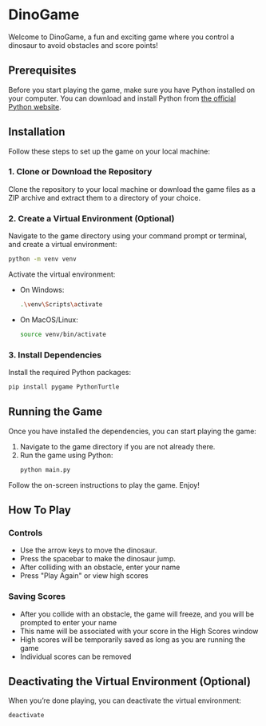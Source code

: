 # DinoGame

Welcome to DinoGame, a fun and exciting game where you control a dinosaur to avoid obstacles and score points!

## Prerequisites

Before you start playing the game, make sure you have Python installed on your computer. You can download and install Python from [the official Python website](https://www.python.org/).

## Installation

Follow these steps to set up the game on your local machine:

### 1. Clone or Download the Repository

Clone the repository to your local machine or download the game files as a ZIP archive and extract them to a directory of your choice.

### 2. Create a Virtual Environment (Optional)

Navigate to the game directory using your command prompt or terminal, and create a virtual environment:

```sh
python -m venv venv
```

Activate the virtual environment:

- On Windows:
  ```sh
  .\venv\Scripts\activate
  ```

- On MacOS/Linux:
  ```sh
  source venv/bin/activate
  ```

### 3. Install Dependencies

Install the required Python packages:

```sh
pip install pygame PythonTurtle
```

## Running the Game

Once you have installed the dependencies, you can start playing the game:

1. Navigate to the game directory if you are not already there.
2. Run the game using Python:
   ```sh
   python main.py
   ```

Follow the on-screen instructions to play the game. Enjoy!

## How To Play

### Controls

- Use the arrow keys to move the dinosaur.
- Press the spacebar to make the dinosaur jump.
- After colliding with an obstacle, enter your name
- Press "Play Again" or view high scores

### Saving Scores

- After you collide with an obstacle, the game will freeze, and you will be prompted to enter your name
- This name will be associated with your score in the High Scores window
- High scores will be temporarily saved as long as you are running the game
- Individual scores can be removed

## Deactivating the Virtual Environment (Optional)

When you’re done playing, you can deactivate the virtual environment:

```sh
deactivate
```
